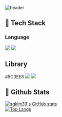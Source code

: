 <div>
  
  <!--Header-->
  ![header](https://capsule-render.vercel.app/api?type=blur&color=timeGradient&height=300&section=header&text=It's%20a%20good%20day%20to%20code&fontColor=000000)

</div>

<div>
  <!--Body-->


  ## 🧱 Tech Stack
  ### Language
  <!--Python-->
  <img src="https://img.shields.io/badge/Python-3776AB?style=flat-square&logo=Python&logoColor=white"/>
  <!--JavaScript-->
  <img src="https://img.shields.io/badge/JavaScript-F7DF1E?style=flat-square&logo=JavaScript&logoColor=white"/>
  <br/>

  ## Library
  <!--OpenCV-->#5C3EE8
  <img src="https://img.shields.io/badge/OpenCV-5C3EE8?style=flat-square&logo=OpenCV&logoColor=white"/>
  <!--GeoPandas-->
  <img src="https://img.shields.io/badge/GeoPandas-139C5A?style=flat-square&logo=GeoPandas&logoColor=white"/>

  <br/>
  
  ## 🤔 Github Stats
  [![sgkim39's GitHub stats](https://github-readme-stats.vercel.app/api?username=sgkim39)](https://github.com/sgkim39/github-readme-stats)
  <br/>
  [![Top Langs](https://github-readme-stats.vercel.app/api/top-langs/?username=sgkim39)](https://github.com/sgkim39/github-readme-stats)
  
</div>

<!--
**sgkim39/sgkim39** is a ✨ _special_ ✨ repository because its `README.md` (this file) appears on your GitHub profile.

Here are some ideas to get you started:

- 🔭 I’m currently working on ...
- 🌱 I’m currently learning ...
- 👯 I’m looking to collaborate on ...
- 🤔 I’m looking for help with ...
- 💬 Ask me about ...
- 📫 How to reach me: ...
- 😄 Pronouns: ...
- ⚡ Fun fact: ...
-->
